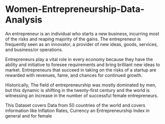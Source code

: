 # Women-Entrepreneurship-Data-Analysis
An entrepreneur is an individual who starts a new business, incurring most of the risks and reaping majority of the gains. The entrepreneur is frequently seen as an innovator, a provider of new ideas, goods, services, and business/or operations.

Entrepreneurs play a vital role in every economy because they have the ability and initiative to foresee requirements and bring brilliant new ideas to market. Entrepreneurs that succeed in taking on the risks of a startup are rewarded with revenues, fame, and chances for continued growth.

Historically, The field of entrepreneurship was mostly dominated by men, but this dynamic is shifting in the twenty-first century and the world is witnessing an increase in the number of successful female entrepreneurs.

This Dataset covers Data from 50 countries of the world and covers information like Inflation Rates, Currency an Entrepreneurship Index in general and for female
